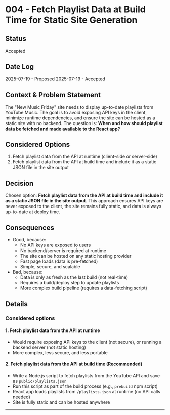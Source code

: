 # 004 - Fetch Playlist Data at Build Time for Static Site Generation

## Status

Accepted

## Date Log

2025-07-19 - Proposed
2025-07-19 - Accepted

## Context & Problem Statement

The "New Music Friday" site needs to display up-to-date playlists from YouTube Music. The goal is to avoid exposing API keys in the client, minimize runtime dependencies, and ensure the site can be hosted as a static site with no backend. The question is: **When and how should playlist data be fetched and made available to the React app?**

## Considered Options

1. Fetch playlist data from the API at runtime (client-side or server-side)
2. Fetch playlist data from the API at build time and include it as a static JSON file in the site output

## Decision

Chosen option: **Fetch playlist data from the API at build time and include it as a static JSON file in the site output**. This approach ensures API keys are never exposed to the client, the site remains fully static, and data is always up-to-date at deploy time.

## Consequences

- Good, because:
  - No API keys are exposed to users
  - No backend/server is required at runtime
  - The site can be hosted on any static hosting provider
  - Fast page loads (data is pre-fetched)
  - Simple, secure, and scalable
- Bad, because:
  - Data is only as fresh as the last build (not real-time)
  - Requires a build/deploy step to update playlists
  - More complex build pipeline (requires a data-fetching script)

## Details

### Considered options

#### 1. Fetch playlist data from the API at runtime
- Would require exposing API keys to the client (not secure), or running a backend server (not static hosting)
- More complex, less secure, and less portable

#### 2. Fetch playlist data from the API at build time (Recommended)
- Write a Node.js script to fetch playlists from the YouTube API and save as `public/playlists.json`
- Run this script as part of the build process (e.g., `prebuild` npm script)
- React app loads playlists from `/playlists.json` at runtime (no API calls needed)
- Site is fully static and can be hosted anywhere

--- 